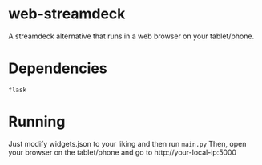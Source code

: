 # web-streamdeck
A streamdeck alternative that runs in a web browser on your tablet/phone.

# Dependencies
`flask`

# Running
Just modify widgets.json to your liking and then run `main.py`
Then, open your browser on the tablet/phone and go to http://your-local-ip:5000